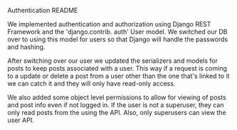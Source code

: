 Authentication README

We implemented authentication and authorization using Django REST Framework and the 'django.contrib.
auth' User model. We switched our DB over to using this model for users so that Django will handle the
passwords and hashing.

After switching over our user we updated the serializers and models for posts to keep posts associated
with a user. This way if a request is coming to a update or delete a post from a user other than the
one that's linked to it we can catch it and they will only have read-only access.

We also added some object level permissions to allow for viewing of posts and post info even if not
logged in. If the user is not a superuser, they can only read posts from the using the API. Also, only superusers can view the user API.